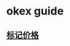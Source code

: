 # okex guide

## [标记价格](https://okexsupport.zendesk.com/hc/zh-cn/articles/360020411451-%E5%9B%9B-%E6%A0%87%E8%AE%B0%E4%BB%B7%E6%A0%BC)
